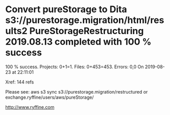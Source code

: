 # Convert pureStorage to Dita s3://purestorage.migration/html/results2 PureStorageRestructuring 2019.08.13 completed with 100 % success

100 % success. Projects: 0+1=1.  Files: 0+453=453. Errors: 0,0  On 2019-08-23 at 22:11:01

Xref: 144 refs

Please see: aws s3 sync s3://purestorage.migration/restructured or exchange.ryffine/users/aws/pureStorage/

http://www.ryffine.com
